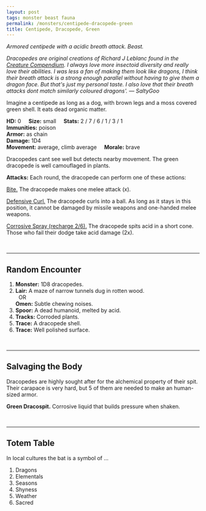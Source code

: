 ```yaml
---
layout: post
tags: monster beast fauna
permalink: /monsters/centipede-dracopede-green
title: Centipede, Dracopede, Green
---
```


*Armored centipede with a acidic breath attack. Beast.*

<span class="alchemy"> *Dracopedes are original creations of Richard J Leblanc found in the [Creature Compendium](https://www.drivethrurpg.com/product/147588/CC1-Creature-Compendium). I always love more insectoid diversity and really love their abilities. I was less a fan of making them look like dragons, I think their breath attack is a strong enough parallel without having to give them a dragon face. But that's just my personal taste. I also love that their breath attacks dont match similarly coloured dragons'. — SaltyGoo* </span>

Imagine a centipede as long as a dog, with brown legs and a moss covered green shell. It eats dead organic matter.

**HD:** 0  &nbsp; &nbsp;  **Size:** small &nbsp; &nbsp; **Stats:** 2 / 7 / 6 / 1 / 3 / 1  <br>
**Immunities:** poison<br>
**Armor:** as chain <br>
**Damage:** 1D4 <br>
**Movement:** average, climb average &nbsp; &nbsp; **Morale:** brave <br>

Dracopedes cant see well but detects nearby movement. The green dracopede is well camouflaged in plants.

**Attacks:** Each round, the dracopede can perform one of these actions:

<ins>Bite.</ins> The dracopede makes one melee attack (x).

<ins>Defensive Curl.</ins> The dracopede curls into a ball. As long as it stays in this position, it cannot be damaged by missile weapons and one-handed melee weapons.

<ins>Corrosive Spray (recharge 2/6).</ins> The dracopede spits acid in a short cone. Those who fail their dodge take acid damage (2x).

<br>

---

## Random Encounter

1. **Monster:** 1D8 dracopedes.
1. **Lair:** A maze of narrow tunnels dug in rotten wood. <br>	&nbsp; OR <br>	**Omen:** Subtle chewing noises.
1. **Spoor:** A dead humanoid, melted by acid.
1. **Tracks:** Corroded plants.
1. **Trace:** A dracopede shell. 
1. **Trace:** Well polished surface.

<br>

---

## Salvaging the Body

Dracopedes are highly sought after for the alchemical property of their spit. Their carapace is very hard, but 5 of them are needed to make an human-sized armor.

<span class="alchemy">**Green Dracospit.** Corrosive liquid that builds pressure when shaken.</span>

<br>

---

## Totem Table

In local cultures the bat is a symbol of ...

1. Dragons
1. Elementals
1. Seasons
1. Shyness
1. Weather
1. Sacred 
